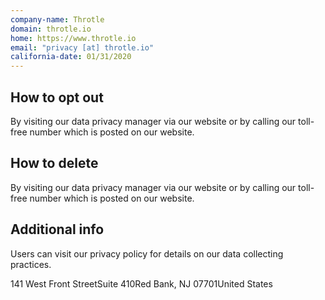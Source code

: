 ```yaml
---
company-name: Throtle
domain: throtle.io
home: https://www.throtle.io
email: "privacy [at] throtle.io"
california-date: 01/31/2020
---
```

## How to opt out


By visiting our data privacy manager via our website or by calling our toll-free number which is posted on our website.

## How to delete


By visiting our data privacy manager via our website or by calling our toll-free number which is posted on our website.

## Additional info


Users can visit our privacy policy for details on our data collecting practices.

141 West Front StreetSuite 410Red Bank, NJ 07701United States













